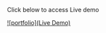 Click below to access Live demo
 
[![portfolio](Live Demo)](https://gowthamoff.github.io/advancedForm/form/index.html)
